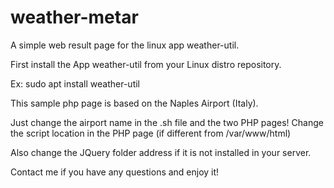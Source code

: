 # weather-metar
A simple web result page for the linux app weather-util.

First install the App weather-util from your Linux distro repository.

Ex:
sudo apt install weather-util

This sample php page is based on the Naples Airport (Italy).

Just change the airport name in the .sh file and the two PHP pages! 
Change the script location in the PHP page (if different from /var/www/html)

Also change the JQuery folder address if it is not installed in your server.

Contact me if you have any questions and enjoy it!
